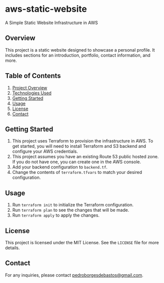 # aws-static-website
A Simple Static Website Infrastructure in AWS

## Overview
This project is a static website designed to showcase a personal profile. It includes sections for an introduction, portfolio, contact information, and more.

## Table of Contents

1. [Project Overview](#project-overview)
2. [Technologies Used](#technologies-used)
3. [Getting Started](#getting-started)
4. [Usage](#usage)
6. [License](#license)
7. [Contact](#contact)

## Getting Started

1. This project uses Terraform to provision the infrastructure in AWS. To get started, you will need to install Terraform and S3 backend and configure your AWS credentials.
2. This project assumes you have an existing Route 53 public hosted zone. If you do not have one, you can create one in the AWS console.
3. Add your backend configuration to `backend.tf`.
4. Change the contents of `terraform.tfvars` to match your desired configuration.

## Usage
1. Run `terraform init` to initialize the Terraform configuration.
2. Run `terraform plan` to see the changes that will be made.
3. Run `terraform apply` to apply the changes.

## License

This project is licensed under the MIT License. See the `LICENSE` file for more details.

## Contact

For any inquiries, please contact [pedroborgesdebastos@gmail.com](mailto:pedroborgesdebastos@gmail.com).